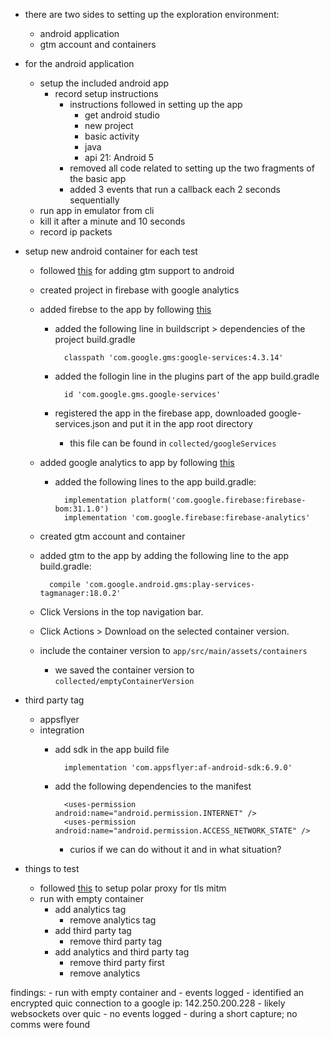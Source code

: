 - there are two sides to setting up the exploration environment:
    - android application
    - gtm account and containers

- for the android application
    - setup the included android app
        - record setup instructions
            - instructions followed in setting up the app
                - get android studio
                - new project
                - basic activity
                - java
                - api 21: Android 5
            - removed all code related to setting up the two fragments of the basic app
            - added  3 events that run a callback each 2 seconds sequentially
    - run app in emulator from cli
    - kill it after a minute and 10 seconds
    - record ip packets

- setup new android container for each test
    - followed [this](https://developers.google.com/tag-platform/tag-manager/android/v5) for adding gtm support to android
    - created project in firebase with google analytics
    - added firebse to the app by following [this](https://firebase.google.com/docs/android/setup)
        - added the following line in buildscript > dependencies of the project build.gradle

                classpath 'com.google.gms:google-services:4.3.14'

        - added the follogin line in the plugins part of the app build.gradle

                id 'com.google.gms.google-services'
        - registered the app in the firebase app, downloaded google-services.json and put it in the app root directory
            - this file can be found in `collected/googleServices`
    - added google analytics to app by following [this](https://firebase.google.com/docs/analytics/get-started?platform=android)
        - added the following lines to the app build.gradle:

                implementation platform('com.google.firebase:firebase-bom:31.1.0')
                implementation 'com.google.firebase:firebase-analytics'
    - created gtm account and container
    - added gtm to the app by adding the following line to the app build.gradle:

            compile 'com.google.android.gms:play-services-tagmanager:18.0.2'
    - Click Versions in the top navigation bar.
    - Click Actions > Download on the selected container version.
    - include the container version to `app/src/main/assets/containers`
        - we saved the container version to `collected/emptyContainerVersion`

- third party tag
    - appsflyer
    - integration
        - add sdk in the app build file

                implementation 'com.appsflyer:af-android-sdk:6.9.0' 
        - add the following dependencies to the manifest

                <uses-permission android:name="android.permission.INTERNET" />
                <uses-permission android:name="android.permission.ACCESS_NETWORK_STATE" />
            - curios if we can do without it and in what situation?
            

- things to test
    - followed [this](https://nibarius.github.io/learning-frida/2022/05/21/sniffing-tls-traffic) to setup polar proxy for tls mitm
    - run with empty container
        - add analytics tag
            - remove analytics tag
        - add third party tag
            - remove third party tag
        - add analytics and third party tag
            - remove third party first
            - remove analytics 

findings:
    - run with empty container and
        - events logged
            - identified an encrypted quic connection to a google ip: 142.250.200.228
                - likely websockets over quic
        - no events logged
            - during a short capture; no comms were found